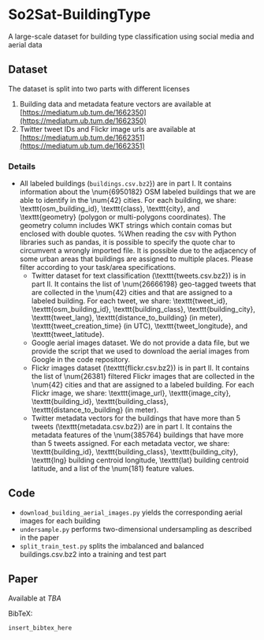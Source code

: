 # So2Sat-BuildingType
A large-scale dataset for building type classification using social media and aerial data

## Dataset

The dataset is split into two parts with different licenses
1. Building data and metadata feature vectors are available at [https://mediatum.ub.tum.de/1662350](https://mediatum.ub.tum.de/1662350)
2. Twitter tweet IDs and Flickr image urls are available at [https://mediatum.ub.tum.de/1662351](https://mediatum.ub.tum.de/1662351)

### Details

- All labeled buildings (`buildings.csv.bz2`}) are in part I. It contains information about the \num{6950182} OSM labeled buildings that we are able to identify in the \num{42} cities. For each building, we share: \texttt{osm\_building\_id}, \texttt{class}, \texttt{city}, and \texttt{geometry} (polygon or multi-polygons coordinates). The geometry column includes WKT strings which contain comas but enclosed with double quotes. %When reading the csv with Python libraries such as pandas, it is possible to specify the quote char to circumvent a wrongly imported file. It is possible due to the adjacency of some urban areas that buildings are assigned to multiple places. Please filter according to your task/area specifications.
    - Twitter dataset for text classification (\texttt{tweets.csv.bz2}) is in part II. It contains the list of \num{26666198} geo-tagged tweets that are collected in the \num{42} cities and that are assigned to a labeled building. For each tweet, we share: \texttt{tweet\_id}, \texttt{osm\_building\_id}, \texttt{building\_class}, \texttt{building\_city}, \texttt{tweet\_lang}, \texttt{distance\_to\_building} (in meter), \texttt{tweet\_creation\_time} (in UTC), \texttt{tweet\_longitude}, and \texttt{tweet\_latitude}.
    - Google aerial images dataset. We do not provide a data file, but we provide the script that we used to download the aerial images from Google in the code repository.
    - Flickr images dataset (\texttt{flickr.csv.bz2}) is in part II. It contains the list of \num{26381} filtered Flickr images that are collected in the \num{42} cities and that are assigned to a labeled building. For each Flickr image, we share: \texttt{image\_url}, \texttt{image\_city}, \texttt{building\_id}, \texttt{building\_class}, \texttt{distance\_to\_building} (in meter).
    - Twitter metadata vectors for the buildings that have more than 5 tweets (\texttt{metadata.csv.bz2}) are in part I. It contains the metadata features of the \num{385764} buildings that have more than 5 tweets assigned. For each metadata vector, we share: \texttt{building\_id}, \texttt{building\_class}, \texttt{building\_city}, \texttt{lng} building centroid longitude, \texttt{lat} building centroid latitude, and a list of the \num{181} feature values.


## Code

- ``download_building_aerial_images.py`` yields the corresponding aerial images for each building
- ``undersample.py`` performs two-dimensional undersampling as described in the paper
- ``split_train_test.py`` splits the imbalanced and balanced buildings.csv.bz2 into a training and test part

## Paper

Available at _TBA_

BibTeX:
```commandline
insert_bibtex_here
```
